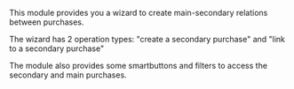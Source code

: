 This module provides you a wizard to create main-secondary relations between purchases.

The wizard has 2 operation types: "create a secondary purchase" and "link to a secondary purchase"

The module also provides some smartbuttons and filters to access the secondary and main purchases.
